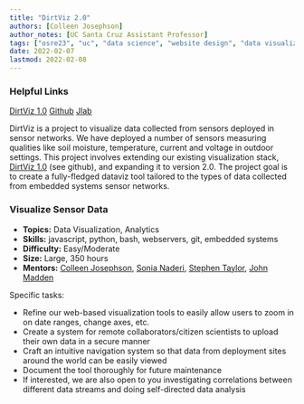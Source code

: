 ```yaml
---
title: "DirtViz 2.0"
authors: [Colleen Josephson]
author_notes: [UC Santa Cruz Assistant Professor]
tags: ["osre23", "uc", "data science", "website design", "data visualization", "analytics"]
date: 2022-02-07
lastmod: 2022-02-08
---
```


### Helpful Links
[DirtViz 1.0](https://dirtviz.jlab.ucsc.edu/) 
[Github](https://github.com/jlab-sensing/DirtViz)
[Jlab](https://sensors.soe.ucsc.edu/)

DirtViz is a project to visualize data collected from sensors deployed in sensor networks. We have deployed a number of sensors measuring qualities like soil moisture, temperature, current and voltage in outdoor settings. This project involves extending our existing visualization stack, [DirtViz 1.0](https://dirtviz.jlab.ucsc.edu/) (see github), and expanding it to version 2.0. The project goal is to create a fully-fledged dataviz tool tailored to the types of data collected from embedded systems sensor networks.

### Visualize Sensor Data

- **Topics:** Data Visualization, Analytics
- **Skills:** javascript, python, bash, webservers, git, embedded systems
- **Difficulty:** Easy/Moderate
- **Size:** Large, 350 hours
- **Mentors:** [Colleen Josephson](mailto:cjosephson@ucsc.edu), [Sonia Naderi](mailto:sonaderi@ucsc.edu), [Stephen Taylor](mailto:sgtaylor@ucsc.edu), [John Madden](mailto:jtmadden@ucsc.edu)

Specific tasks:
- Refine our web-based visualization tools to easily allow users to zoom in on date ranges, change axes, etc.
- Create a system for remote collaborators/citizen scientists to upload their own data in a secure manner 
- Craft an intuitive navigation system so that data from deployment sites around the world can be easily viewed
- Document the tool thoroughly for future maintenance
- If interested, we are also open to you investigating correlations between different data streams and doing self-directed data analysis



